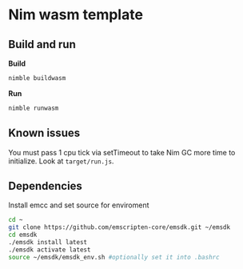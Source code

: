# Nim wasm template

## Build and run

**Build**
```sh
nimble buildwasm
```

**Run**
```sh
nimble runwasm
```

## Known issues
You must pass 1 cpu tick via setTimeout to take Nim GC more time to initialize. Look at `target/run.js`.


## Dependencies

Install emcc and set source for enviroment

```sh
cd ~
git clone https://github.com/emscripten-core/emsdk.git ~/emsdk
cd emsdk
./emsdk install latest
./emsdk activate latest
source ~/emsdk/emsdk_env.sh #optionally set it into .bashrc
```
